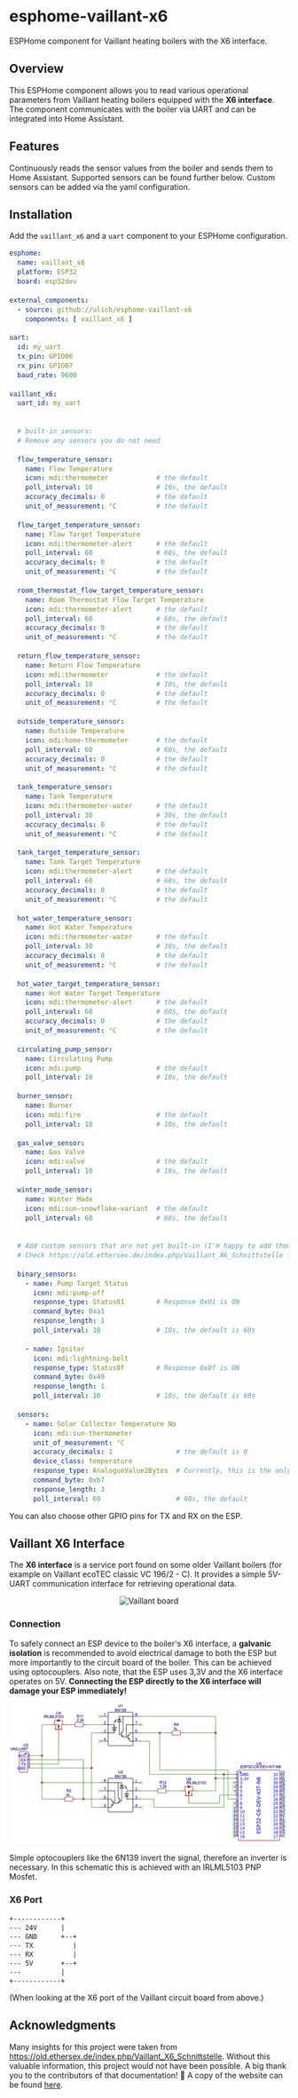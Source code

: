 # esphome-vaillant-x6  

ESPHome component for Vaillant heating boilers with the X6 interface.  


## Overview  

This ESPHome component allows you to read various operational parameters from Vaillant heating boilers equipped with the **X6 interface**. The component communicates with the boiler via UART and can be integrated into Home Assistant.  


## Features  

Continuously reads the sensor values from the boiler and sends them to Home Assistant.
Supported sensors can be found further below. Custom sensors can be added via the yaml configuration.


## Installation  

Add the `vaillant_x6` and a `uart` component to your ESPHome configuration.

```yaml
esphome:
  name: vaillant_x6
  platform: ESP32
  board: esp32dev

external_components:
  - source: github://ulich/esphome-vaillant-x6
    components: [ vaillant_x6 ]

uart:
  id: my_uart
  tx_pin: GPIO06
  rx_pin: GPIO07
  baud_rate: 9600

vaillant_x6:
  uart_id: my_uart


  # built-in sensors:
  # Remove any sensors you do not need

  flow_temperature_sensor:
    name: Flow Temperature
    icon: mdi:thermometer            # the default
    poll_interval: 10                # 10s, the default
    accuracy_decimals: 0             # the default
    unit_of_measurement: °C          # the default

  flow_target_temperature_sensor:
    name: Flow Target Temperature
    icon: mdi:thermometer-alert      # the default
    poll_interval: 60                # 60s, the default
    accuracy_decimals: 0             # the default
    unit_of_measurement: °C          # the default

  room_thermostat_flow_target_temperature_sensor:
    name: Room Thermostat Flow Target Temperature
    icon: mdi:thermometer-alert      # the default
    poll_interval: 60                # 60s, the default
    accuracy_decimals: 0             # the default
    unit_of_measurement: °C          # the default

  return_flow_temperature_sensor:
    name: Return Flow Temperature
    icon: mdi:thermometer            # the default
    poll_interval: 10                # 10s, the default
    accuracy_decimals: 0             # the default
    unit_of_measurement: °C          # the default

  outside_temperature_sensor:
    name: Outside Temperature
    icon: mdi:home-thermometer       # the default
    poll_interval: 60                # 60s, the default
    accuracy_decimals: 0             # the default
    unit_of_measurement: °C          # the default

  tank_temperature_sensor:
    name: Tank Temperature
    icon: mdi:thermometer-water      # the default
    poll_interval: 30                # 30s, the default
    accuracy_decimals: 0             # the default
    unit_of_measurement: °C          # the default

  tank_target_temperature_sensor:
    name: Tank Target Temperature
    icon: mdi:thermometer-alert      # the default
    poll_interval: 60                # 60s, the default
    accuracy_decimals: 0             # the default
    unit_of_measurement: °C          # the default

  hot_water_temperature_sensor:
    name: Hot Water Temperature
    icon: mdi:thermometer-water      # the default
    poll_interval: 30                # 30s, the default
    accuracy_decimals: 0             # the default
    unit_of_measurement: °C          # the default

  hot_water_target_temperature_sensor:
    name: Hot Water Target Temperature
    icon: mdi:thermometer-alert      # the default
    poll_interval: 60                # 60s, the default
    accuracy_decimals: 0             # the default
    unit_of_measurement: °C          # the default
    
  circulating_pump_sensor:
    name: Circulating Pump
    icon: mdi:pump                   # the default
    poll_interval: 10                # 10s, the default

  burner_sensor:
    name: Burner
    icon: mdi:fire                   # the default
    poll_interval: 10                # 10s, the default

  gas_valve_sensor:
    name: Gas Valve
    icon: mdi:valve                  # the default
    poll_interval: 10                # 10s, the default

  winter_mode_sensor:
    name: Winter Mode
    icon: mdi:sun-snowflake-variant  # the default
    poll_interval: 60                # 60s, the default


  # Add custom sensors that are not yet built-in (I'm happy to add them, just create an issue or PR).
  # Check https://old.ethersex.de/index.php/Vaillant_X6_Schnittstelle for possible commands

  binary_sensors:
    - name: Pump Target Status
      icon: mdi:pump-off
      response_type: Status01        # Response 0x01 is ON
      command_byte: 0xa1
      response_length: 1
      poll_interval: 10              # 10s, the default is 60s

    - name: Igniter
      icon: mdi:lightning-bolt
      response_type: Status0f        # Response 0x0f is ON
      command_byte: 0x49
      response_length: 1
      poll_interval: 10              # 10s, the default is 60s

  sensors:
    - name: Solar Collector Temperature No
      icon: mdi:sun-thermometer
      unit_of_measurement: °C
      accuracy_decimals: 1                # the default is 0
      device_class: temperature
      response_type: AnalogueValue2Bytes  # Currently, this is the only allowed value. Can also be used with more than 2 response bytes, only the first 2 response bytes will be interpreted
      command_byte: 0xb7
      response_length: 3
      poll_interval: 60                   # 60s, the default
```

You can also choose other GPIO pins for TX and RX on the ESP.


## Vaillant X6 Interface  

The **X6 interface** is a service port found on some older Vaillant boilers (for example on Vaillant ecoTEC classic VC 196/2 - C). It provides a simple 5V-UART communication interface for retrieving operational data.

<p align="center">
  <img src="./doc/vaillant-board.jpg" alt="Vaillant board"/>
</p>


### Connection  

To safely connect an ESP device to the boiler's X6 interface, a **galvanic isolation** is recommended to avoid electrical damage to both the ESP but more importantly to the circuit board of the boiler. This can be achieved using optocouplers. Also note, that the ESP uses 3,3V and the X6 interface operates on 5V. **Connecting the ESP directly to the X6 interface will damage your ESP immediately!**

<p align="center">
  <img src="./doc/schematic.png" alt="Schematic"/>
</p>

Simple optocouplers like the 6N139 invert the signal, therefore an inverter is necessary. In this schematic this is achieved with an IRLML5103 PNP Mosfet.

### X6 Port

```
+------------+
--- 24V      |
--- GND      +--+
--- TX          |
--- RX          |
--- 5V       +--+
---          |
+------------+
```
(When looking at the X6 port of the Vaillant circuit board from above.)


## Acknowledgments

Many insights for this project were taken from https://old.ethersex.de/index.php/Vaillant_X6_Schnittstelle. Without this valuable information, this project would not have been possible. A big thank you to the contributors of that documentation! 🙌 A copy of the website can be found [here](./doc/Vaillant%20X6%20Schnittstelle%20–%20Ethersex_Wiki.pdf).
